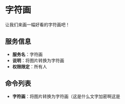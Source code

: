 # 字符画
让我们来画一幅好看的字符画吧！

## 服务信息
- **服务名**：字符画
- **说明**：将图片转换为字符画
- **权限限定**：所有人

## 命令列表
- **字符画**：将图片转换为字符画（这是什么文字加密啊这是